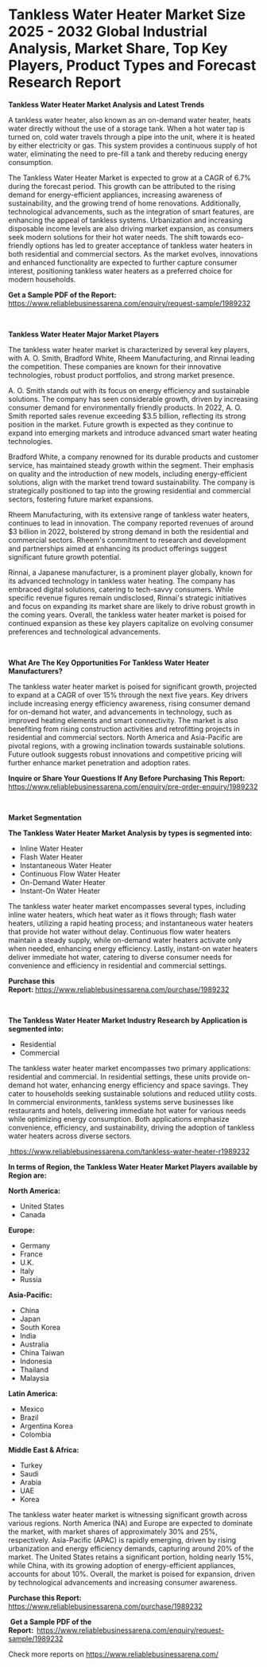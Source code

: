 <p><h1>Tankless Water Heater Market Size 2025 - 2032 Global Industrial Analysis, Market Share, Top Key Players, Product Types and Forecast Research Report</h1></p><p><strong>Tankless Water Heater Market Analysis and Latest Trends</strong></p>
<p><p>A tankless water heater, also known as an on-demand water heater, heats water directly without the use of a storage tank. When a hot water tap is turned on, cold water travels through a pipe into the unit, where it is heated by either electricity or gas. This system provides a continuous supply of hot water, eliminating the need to pre-fill a tank and thereby reducing energy consumption.</p><p>The Tankless Water Heater Market is expected to grow at a CAGR of 6.7% during the forecast period. This growth can be attributed to the rising demand for energy-efficient appliances, increasing awareness of sustainability, and the growing trend of home renovations. Additionally, technological advancements, such as the integration of smart features, are enhancing the appeal of tankless systems. Urbanization and increasing disposable income levels are also driving market expansion, as consumers seek modern solutions for their hot water needs. The shift towards eco-friendly options has led to greater acceptance of tankless water heaters in both residential and commercial sectors. As the market evolves, innovations and enhanced functionality are expected to further capture consumer interest, positioning tankless water heaters as a preferred choice for modern households.</p></p>
<p><strong>Get a Sample PDF of the Report:&nbsp;</strong> <a href="https://www.reliablebusinessarena.com/enquiry/request-sample/1989232?utm_campaign=2610&utm_medium=2&utm_source=Github&utm_content=ia&utm_term=20022025&utm_id=tankless-water-heater">https://www.reliablebusinessarena.com/enquiry/request-sample/1989232</a></p>
<p>&nbsp;</p>
<p><strong>Tankless Water Heater Major Market Players</strong></p>
<p><p>The tankless water heater market is characterized by several key players, with A. O. Smith, Bradford White, Rheem Manufacturing, and Rinnai leading the competition. These companies are known for their innovative technologies, robust product portfolios, and strong market presence.</p><p>A. O. Smith stands out with its focus on energy efficiency and sustainable solutions. The company has seen considerable growth, driven by increasing consumer demand for environmentally friendly products. In 2022, A. O. Smith reported sales revenue exceeding $3.5 billion, reflecting its strong position in the market. Future growth is expected as they continue to expand into emerging markets and introduce advanced smart water heating technologies.</p><p>Bradford White, a company renowned for its durable products and customer service, has maintained steady growth within the segment. Their emphasis on quality and the introduction of new models, including energy-efficient solutions, align with the market trend toward sustainability. The company is strategically positioned to tap into the growing residential and commercial sectors, fostering future market expansions.</p><p>Rheem Manufacturing, with its extensive range of tankless water heaters, continues to lead in innovation. The company reported revenues of around $3 billion in 2022, bolstered by strong demand in both the residential and commercial sectors. Rheem's commitment to research and development and partnerships aimed at enhancing its product offerings suggest significant future growth potential.</p><p>Rinnai, a Japanese manufacturer, is a prominent player globally, known for its advanced technology in tankless water heating. The company has embraced digital solutions, catering to tech-savvy consumers. While specific revenue figures remain undisclosed, Rinnai's strategic initiatives and focus on expanding its market share are likely to drive robust growth in the coming years. Overall, the tankless water heater market is poised for continued expansion as these key players capitalize on evolving consumer preferences and technological advancements.</p></p>
<p>&nbsp;</p>
<p><strong>What Are The Key Opportunities For Tankless Water Heater Manufacturers?</strong></p>
<p><p>The tankless water heater market is poised for significant growth, projected to expand at a CAGR of over 15% through the next five years. Key drivers include increasing energy efficiency awareness, rising consumer demand for on-demand hot water, and advancements in technology, such as improved heating elements and smart connectivity. The market is also benefiting from rising construction activities and retrofitting projects in residential and commercial sectors. North America and Asia-Pacific are pivotal regions, with a growing inclination towards sustainable solutions. Future outlook suggests robust innovations and competitive pricing will further enhance market penetration and adoption rates.</p></p>
<p><strong>Inquire or Share Your Questions If Any Before Purchasing This Report:</strong> <a href="https://www.reliablebusinessarena.com/enquiry/pre-order-enquiry/1989232?utm_campaign=2610&utm_medium=2&utm_source=Github&utm_content=ia&utm_term=20022025&utm_id=tankless-water-heater">https://www.reliablebusinessarena.com/enquiry/pre-order-enquiry/1989232</a></p>
<p>&nbsp;</p>
<p><strong>Market Segmentation</strong></p>
<p><strong>The Tankless Water Heater Market Analysis by types is segmented into:</strong></p>
<p><ul><li>Inline Water Heater</li><li>Flash Water Heater</li><li>Instantaneous Water Heater</li><li>Continuous Flow Water Heater</li><li>On-Demand Water Heater</li><li>Instant-On Water Heater</li></ul></p>
<p><p>The tankless water heater market encompasses several types, including inline water heaters, which heat water as it flows through; flash water heaters, utilizing a rapid heating process; and instantaneous water heaters that provide hot water without delay. Continuous flow water heaters maintain a steady supply, while on-demand water heaters activate only when needed, enhancing energy efficiency. Lastly, instant-on water heaters deliver immediate hot water, catering to diverse consumer needs for convenience and efficiency in residential and commercial settings.</p></p>
<p><strong>Purchase this Report:&nbsp;</strong><a href="https://www.reliablebusinessarena.com/purchase/1989232?utm_campaign=2610&utm_medium=2&utm_source=Github&utm_content=ia&utm_term=20022025&utm_id=tankless-water-heater">https://www.reliablebusinessarena.com/purchase/1989232</a></p>
<p>&nbsp;</p>
<p><strong>The Tankless Water Heater Market Industry Research by Application is segmented into:</strong></p>
<p><ul><li>Residential</li><li>Commercial</li></ul></p>
<p><p>The tankless water heater market encompasses two primary applications: residential and commercial. In residential settings, these units provide on-demand hot water, enhancing energy efficiency and space savings. They cater to households seeking sustainable solutions and reduced utility costs. In commercial environments, tankless systems serve businesses like restaurants and hotels, delivering immediate hot water for various needs while optimizing energy consumption. Both applications emphasize convenience, efficiency, and sustainability, driving the adoption of tankless water heaters across diverse sectors.</p></p>
<p><a href="https://www.reliablebusinessarena.com/tankless-water-heater-r1989232?utm_campaign=2610&utm_medium=2&utm_source=Github&utm_content=ia&utm_term=20022025&utm_id=tankless-water-heater">&nbsp;https://www.reliablebusinessarena.com/tankless-water-heater-r1989232</a></p>
<p><strong>In terms of Region, the Tankless Water Heater Market Players available by Region are:</strong></p>
<p>
    <p> <strong> North America: </strong>
        <ul>
            <li>United States</li>
            <li>Canada</li>
        </ul>
        </p> 
    <p> <strong> Europe: </strong>
        <ul>
            <li>Germany</li>
            <li>France</li>
            <li>U.K.</li>
            <li>Italy</li>
            <li>Russia</li>
        </ul>
        </p> 
    <p> <strong> Asia-Pacific: </strong>
        <ul>
            <li>China</li>
            <li>Japan</li>
            <li>South Korea</li>
            <li>India</li>
            <li>Australia</li>
            <li>China Taiwan</li>
            <li>Indonesia</li>
            <li>Thailand</li>
            <li>Malaysia</li>
        </ul>
        </p> 
    <p> <strong> Latin America: </strong>
        <ul>
            <li>Mexico</li>
            <li>Brazil</li>
            <li>Argentina Korea</li>
            <li>Colombia</li>
        </ul>
        </p> 
    <p> <strong> Middle East & Africa: </strong>
        <ul>
            <li>Turkey</li>
            <li>Saudi</li>
            <li>Arabia</li>
            <li>UAE</li>
            <li>Korea</li>
        </ul>
    </p>
    </p>
<p><p>The tankless water heater market is witnessing significant growth across various regions. North America (NA) and Europe are expected to dominate the market, with market shares of approximately 30% and 25%, respectively. Asia-Pacific (APAC) is rapidly emerging, driven by rising urbanization and energy efficiency demands, capturing around 20% of the market. The United States retains a significant portion, holding nearly 15%, while China, with its growing adoption of energy-efficient appliances, accounts for about 10%. Overall, the market is poised for expansion, driven by technological advancements and increasing consumer awareness.</p></p>
<p><strong>Purchase this Report: </strong><a href="https://www.reliablebusinessarena.com/purchase/1989232?utm_campaign=2610&utm_medium=2&utm_source=Github&utm_content=ia&utm_term=20022025&utm_id=tankless-water-heater">https://www.reliablebusinessarena.com/purchase/1989232</a></p>
<p>&nbsp;<strong>Get a Sample PDF of the Report:&nbsp;&nbsp;</strong><a href="https://www.reliablebusinessarena.com/enquiry/request-sample/1989232?utm_campaign=2610&utm_medium=2&utm_source=Github&utm_content=ia&utm_term=20022025&utm_id=tankless-water-heater">https://www.reliablebusinessarena.com/enquiry/request-sample/1989232</a></p>
<p><strong></strong></p>
<p>Check more reports on <a href="https://www.reliablebusinessarena.com/?utm_campaign=2610&utm_medium=2&utm_source=Github&utm_content=ia&utm_term=20022025&utm_id=tankless-water-heater">https://www.reliablebusinessarena.com/</a></p>